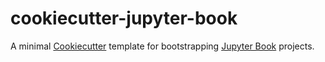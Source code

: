 # cookiecutter-jupyter-book

A minimal [Cookiecutter](https://github.com/cookiecutter/cookiecutter) template for bootstrapping [Jupyter Book](http://jupyterbook.org/) projects.
